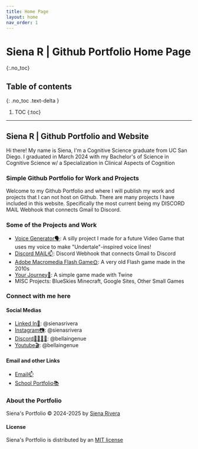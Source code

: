 ```yaml
---
title: Home Page
layout: home
nav_order: 1
---
```

# Siena R | Github Portfolio Home Page
{:.no_toc}

## Table of contents
{: .no_toc .text-delta }

1. TOC
{:toc}

---

## Siena R | Github Portfolio and Website
Hi there! My name is Siena, I'm a Cognitive Science graduate from UC San Diego. I graduated in March 2024 with my Bachelor's of Science in Cognitive Science w/ a Specialization in Clinical Aspects of Cognition

### Simple Github Portfolio for Work and Projects
Welcome to my Github Portfolio and where I will publish my work and projects that I can not host on Github. There are many projects I have included in this website. Specifically the most current being my DISCORD MAIL Webhook that connects Gmail to Discord.

### Some of the Projects and Work
- [Voice Generator🗣️](https://bellaingenue.github.io/docs/projects/pchildren/voicegenerator/): A silly project I made for a future Video Game that uses my voice to make "Undertale"-inspired voice lines!
- [Discord MAIL📫](https://bellaingenue.github.io/docs/projects/pchildren/discordmail/): Discord Webhook that connects Gmail to Discord
- [Adobe Macromedia Flash Game🌞](https://bellaingenue.github.io/docs/projects/pchildren/flashgame/flashgame.html): A very old Flash game made in the 2010s
- [Your Journey🤍](https://bellaingenue.github.io/docs/projects/pchildren/yourjourney/yourjourney.html): A simple game made with Twine
- MISC Projects: BlueSkies Minecraft, Google Sites, Other Small Games

### Connect with me here

#### Social Medias
- [Linked In📖](https://www.linkedin.com/in/sienasrivera/): @sienasrivera
- [Instagram📷](https://www.instagram.com/sienasrivera/): @sienasrivera
- [Discord👨‍👨‍👧‍👧](https://www.discord.app/): @bellaingenue
- [Youtube🎬](https://www.youtube.com/channel/bellaingenue): @bellaingenue

#### Email and other Links
- [Email📫](mailto:sienasrivera@gmail.com)
- [School Portfolio📚](https://www.sienasrivera.website/home)
  
### About the Portfolio
Siena's Portfolio &copy; 2024-2025 by [Siena Rivera](https://sienasrivera.website)

#### License
Siena's Portfolio is distributed by an [MIT license](https://github.com/bellaingenue/bellaingenue.github.io/LICENSE)